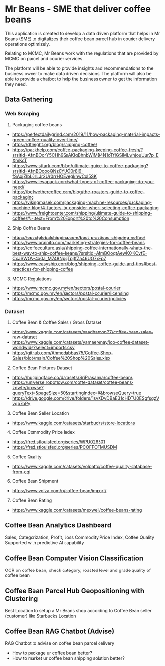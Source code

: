 # Mr Beans - SME that deliver coffee beans

This application is created to develop a data driven platform that helps in Mr Beans (SME) to digitalizes their coffee bean parcel hub in courier delivery operations optimizely.

Relating to MCMC, Mr Beans work with the regulations that are provided by MCMC on parcel and courier services.

The platform will be able to provide insights and recommendations to the business owner to make data driven decisions. The platform will also be able to provide a chatbot to help the business owner to get the information they need.

## Data Gathering

### Web Scraping 

1. Packaging coffee beans
- https://perfectdailygrind.com/2019/11/how-packaging-material-impacts-green-coffee-quality-over-time/
- https://dfreight.org/blog/shipping-coffee/
- https://packhelp.com/coffee-packaging-keeping-coffee-fresh/?srsltid=AfmBOorY5CHh9SsAKIqBhnbWiMB4N1oTfIGSlMLwhjouUur7p_EXmKcT 
- https://www.sttark.com/blog/ultimate-guide-to-coffee-packaging?srsltid=AfmBOoooQNz0YUO0r8l6-fSAxjZIbL6rLJr2Ur0rrHOEvegkhwCxI5SK 
- https://www.levapack.com/what-types-of-coffee-packaging-do-you-need/ 
- https://bellwethercoffee.com/blog/the-roasters-guide-to-coffee-packaging
- https://vikingmasek.com/packaging-machine-resources/packaging-machine-blog/4-factors-to-consider-when-selecting-coffee-packaging
- https://www.freightcenter.com/shipping/ultimate-guide-to-shipping-coffee/#:~:text=From%20Export%20to%20Consumption


2. Ship Coffee Beans
- https://epostglobalshipping.com/best-practices-shipping-coffee/ 
- https://www.brainito.com/marketing-strategies-for-coffee-beans
- https://coffeeculture.asia/shipping-coffee-internationally-whats-the-best-way-to-ship-coffee-beans/?srsltid=AfmBOoqtAewK0iKCyfE-CxJSWOV-4x0a_M748NpgTpjffZa46UO7xFp7
- https://www.easyship.com/blog/shipping-coffee-guide-and-tips#best-practices-for-shipping-coffee 

3. MCMC Regulations
- https://www.mcmc.gov.my/en/sectors/postal-courier
- https://mcmc.gov.my/en/sectors/postal-courier/licensing
- https://mcmc.gov.my/en/sectors/postal-courier/policies


### Dataset

1. Coffee Bean & Coffee Sales / Gross Dataset
- https://www.kaggle.com/datasets/saadharoon27/coffee-bean-sales-raw-dataset
- https://www.kaggle.com/datasets/yamaerenay/ico-coffee-dataset-worldwide?select=imports.csv
- https://github.com/Ahmedabbas75/Coffee-Shop-Sales/blob/main/Coffee%20Shop%20Sales.xlsx


2. Coffee Bean Pictures Dataset
- https://huggingface.co/datasets/SriPrasanna/coffee-beans
- https://universe.roboflow.com/coffe-dataset/coffee-beans-znwfe/browse?queryText=&pageSize=50&startingIndex=0&browseQuery=true
- https://drive.google.com/drive/folders/1svKDvDBaE31cHDTU0ESgfsgzVvgb7oPy

3. Coffee Bean Seller Location
- https://www.kaggle.com/datasets/starbucks/store-locations

4. Coffee Commodity Price Index
- https://fred.stlouisfed.org/series/WPU026301
- https://fred.stlouisfed.org/series/PCOFFOTMUSDM

5. Coffee Quality
- https://www.kaggle.com/datasets/volpatto/coffee-quality-database-from-cqi

6. Coffee Bean Shipment
- https://www.volza.com/p/coffee-bean/import/

7. Coffee Bean Rating
- https://www.kaggle.com/datasets/mexwell/coffee-beans-rating

## Coffee Bean Analytics Dashboard

Sales, Categorization, Profit, Loss
Commodity Price Index, Coffee Quality
Supported with predictive AI capability

## Coffee Bean Computer Vision Classification

OCR on coffee bean, check category, roasted level and grade quality of coffee bean

## Coffee Bean Parcel Hub Geopositioning with Clustering

Best Location to setup a Mr Beans shop according to Coffee Bean seller (customer) like Starbucks Location

## Coffee Bean RAG Chatbot (Advise)

RAG Chatbot to advise on coffee bean parcel delivery
- How to package ur coffee bean better?
- How to market ur coffee bean shipping solution better?
   